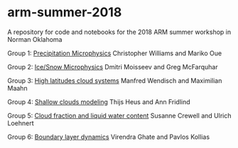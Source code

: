 # arm-summer-2018
A repository for code and notebooks for the 2018 ARM summer workshop in Norman Oklahoma

Group 1: [Precipitation Microphysics](https://github.com/ANL-DIGR/arm-summer-2018/tree/master/group1) Christopher Williams and Mariko Oue 

Group 2: [Ice/Snow Microphysics](https://github.com/ANL-DIGR/arm-summer-2018/tree/master/group2) Dmitri Moisseev and Greg McFarquhar

Group 3: [High latitudes cloud systems](https://github.com/ANL-DIGR/arm-summer-2018/tree/master/group3) Manfred Wendisch and Maximilian Maahn

Group 4: [Shallow clouds modeling](https://github.com/ANL-DIGR/arm-summer-2018/tree/master/group4) Thijs Heus and Ann Fridlind

Group 5: [Cloud fraction and liquid water content](https://github.com/ANL-DIGR/arm-summer-2018/tree/master/group5) Susanne Crewell and Ulrich Loehnert

Group 6: [Boundary layer dynamics](https://github.com/ANL-DIGR/arm-summer-2018/tree/master/group6) Virendra Ghate and Pavlos Kollias

